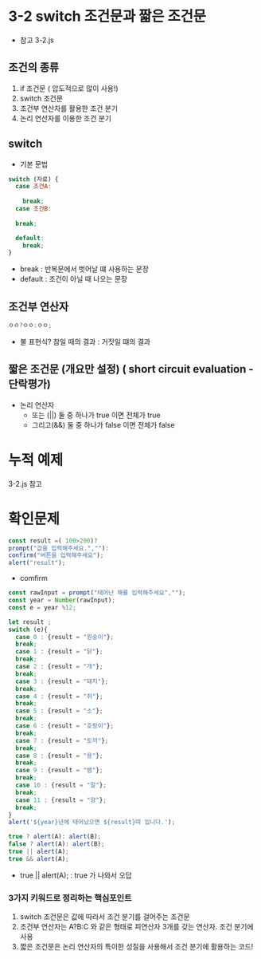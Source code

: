 # 3-2 switch 조건문과 짧은 조건문
* 참고 3-2.js
## 조건의 종류
1. if 조건문 ( 압도적으로 많이 사용!)
2. switch 조건문
3. 조건부 연산자를 활용한 조건 분기
4. 논리 연산자를 이용한 조건 분기

## switch 
- 기본 문법
```javascript
switch (자료) {
  case 조건A:
    
    break;
  case 조건B:
    
  break;

  default:
    break;
}
```
- break : 반복문에서 벗어날 떄 사용하는 문장
- default : 조건이 아닐 때 나오는 문장

## 조건부 연산자
```javascript
ㅇㅇ?ㅇㅇ:ㅇㅇ;
```
- 불 표현식? 참일 때의 결과 : 거짓일 떄의 결과

## 짧은 조건문 (개요만 설정) ( short circuit evaluation - 단락평가)

- 논리 연산자 
  - 또는 (||) 둘 중 하나가 true 이면 전체가 true
  - 그리고(&&) 둘 중 하나가 false 이면 전체가 false

# 누적 예제
3-2.js 참고 
# 확인문제
```javascript
const result =( 100>200)?
prompt("값을 입력해주세요.",""):
confirm("버튼을 입력해주세요");
alert("result");
```
- comfirm
```javascript
const rawInput = prompt("태어난 해를 입력해주세요","");
const year = Number(rawInput);
const e = year %12;

let result ;
switch (e){
  case 0 : {result = "원숭이"};
  break;
  case 1 : {result = "닭"};
  break;
  case 2 : {result = "개"};
  break;
  case 3 : {result = "돼지"};
  break;
  case 4 : {result = "쥐"};
  break;
  case 5 : {result = "소"};
  break;
  case 6 : {result = "호랑이"};
  break;
  case 7 : {result = "토끼"};
  break;
  case 8 : {result = "용"};
  break;
  case 9 : {result = "뱀"};
  break;
  case 10 : {result = "말"};
  break;
  case 11 : {result = "양"};
  break;
}
alert('${year}년에 태어났으면 ${result}띠 입니다.');
```

```javascript
true ? alert(A): alert(B);
false ? alert(A): alert(B);
true || alert(A);
true && alert(A);
```
- true || alert(A); : true  가 나와서 오답
### 3가지 키워드로 정리하는 핵심포인트
1. switch 조건문은 값에 따라서 조건 분기를 걸어주는 조건문
2. 조건부 연산자는 A?B:C 와 같은 형태로 피연산자 3개를 갖는 연산자. 조건 분기에 사용
3. 짧은 조건문은 논리 연산자의 특이한 성질을 사용해서 조건 분기에 활용하는 코드!
